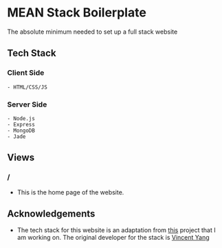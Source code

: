 # MEAN Stack Boilerplate
The  absolute minimum needed to set up a full stack website

## Tech Stack
### Client Side
    - HTML/CSS/JS
### Server Side
    - Node.js
    - Express
    - MongoDB
    - Jade

## Views
### /
- This is the home page of the website.

## Acknowledgements
- The tech stack for this website is an adaptation from 
[this](https://github.com/BCNC/bcnc.github.io) project that I am working on.
The original developer for the stack is [Vincent Yang](https://vincentyang.me)
